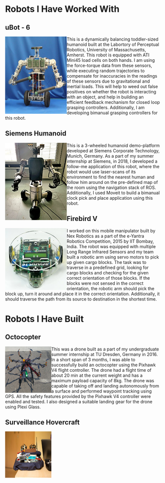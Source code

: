 # Robots I Have Worked With

## uBot - 6
<p>
<img src="uBot6.png" width="200" height="250" align="left"/>
This is a dynamically balancing toddler-sized humanoid built at the Labortory of Perceptual Robotics, University of Massachusetts, Amherst. This robot is equipped with ATI Mini45 load cells on both hands. I am using the force-torque data from these sensors, while executing random trajectories to compensate for inaccuracies in the readings of these sensors due to gravitational and inertial loads. This will help to weed out false positives on whether the robot is interacting with an object, and help in building an efficient feedback mechanism for closed loop grasping controllers. Additionally, I am developing bimanual grasping controllers for this robot.
</p>


## Siemens Humanoid
<p>
<img src="SiemensHumanoid.jpg" width="200" height="250" align="left"/>
This is a 3-wheeled humanoid demo-platform developed at Siemens Corporate Technology, Munich, Germany. As a part of my summer internship at Siemens, in 2018, I developed a follow-me application of this robot, where the robot would use laser-scans of its environment to find the nearest human and follow him around on the pre-defined map of the room using the navigation stack of ROS. Additionally, I used Moveit to build a bimanual clock pick and place application using this robot. 
</p>


## Firebird V
<p>
<img src="Firebird.jpeg" width="200" height="200" align="left"/>
</p>
I worked on this mobile manipulator built by Nex Robotics as a part of the e-Yantra Robotics Competition, 2015 by IIT Bombay, India. The robot was equipped with multiple Long Range Infrared Sensors and my team built a robotic arm using servo motors to pick up given cargo blocks. The task was to traverse in a predefined grid, looking for cargo blocks and checking for the given correct orientation of those blocks. If the blocks were not sensed in the correct orientation, the robotic arm should pick the block up, turn it around and place it in the correct orientation. Additionally, it should traverse the path from its source to destination in the shortest time. 

# Robots I Have Built


## Octocopter
<p>
<img src="Octocopter_cropped.jpg" width="150" height="150" align="left"/>
</p>
This was a drone built as a part of my undergraduate summer internship at TU Dresden, Germany in 2016. In a short span of 3 months, I was able to successfully build an octocopter using the Pixhawk V4 flight controller. The drone had a flight time of about 20 min at the current weight and has a maximum payload capacity of 8kg. The drone was capable of taking off and landing autonomously from a surface and performed waypoint tracking using GPS. All the safety features provided by the Pixhawk V4 controller were enabled and tested. I also designed a suitable landing gear for the drone using Plexi Glass.

## Surveillance Hovercraft
<p>
<img src="Hovercraft.jpg" width="150" height="150" align="left"/>
</p>
<br/><br/>
<br/><br/>
<br/><br/>
<br/><br/>
